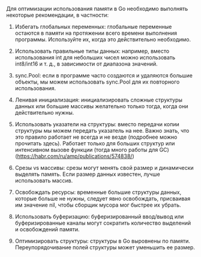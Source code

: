 Для оптимизации использования памяти в Go необходимо выполнять некоторые рекомендации, в частности:

1. Избегать глобальных переменных: глобальные переменные остаются в памяти на протяжении всего времени выполнения программы. Используйте их, когда это действительно необходимо.

2. Использовать правильные типы данных: например, вместо использования int для небольших чисел можно использовать int8/int16 и т. д., в зависимости от диапазона значений.

3. sync.Pool: если в программе часто создаются и удаляются большие объекты, мы можем использовать sync.Pool для их повторного использования.

4. Ленивая инициализация: инициализировать сложные структуры данных или большие массивы желательно только тогда, когда они действительно нужны.

5. Использовать указатели на структуры: вместо передачи копии структуры мы можем передать указатель на нее. Важно знать, что это правило работает не всегда и не везде (подробнее можно прочитать здесь). Работает только для больших структур или интенсивном вызове функции (тогда много работы для GC) (https://habr.com/ru/amp/publications/574838/)

6. Срезы vs массивы: срезы могут менять свой размер и динамически выделять память. Если размер данных известен, лучше использовать массив.

7. Освобождать ресурсы: временные большие структуры данных, которые больше не нужны, следует явно освобождать, присваивая им значение nil, чтобы сборщик мусора мог быстрее их убрать.

8. Использовать буферизацию: буферизированный ввод/вывод или буферизированные каналы могут сократить количество выделений и освобождений памяти.

9. Оптимизировать структуры: структуры в Go выровнены по памяти. Переупорядочивание полей структуры может уменьшить ее размер.